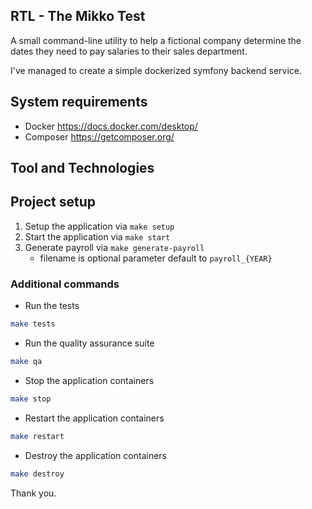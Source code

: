 ## RTL - The Mikko Test
A small command-line utility to help a fictional company determine the dates they need to pay salaries to their sales department.

I've managed to create a simple dockerized symfony backend service.

## System requirements

- Docker https://docs.docker.com/desktop/
- Composer https://getcomposer.org/

## Tool and Technologies

## Project setup

1. Setup the application via `make setup`
2. Start the application via `make start`
3. Generate payroll via `make generate-payroll`
    - filename is optional parameter default to `payroll_{YEAR}` 

### Additional commands
- Run the tests
```bash
make tests
```
- Run the quality assurance suite
```bash
make qa
```

- Stop the application containers
```bash
make stop
```

- Restart the application containers
```bash
make restart
```

- Destroy the application containers
```bash
make destroy
```



Thank you.



